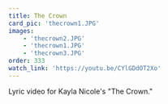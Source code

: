 ```yaml
---
title: The Crown
card_pic: 'thecrown1.JPG'
images:
    - 'thecrown2.JPG'
    - 'thecrown1.JPG'
    - 'thecrown3.JPG'
order: 333
watch_link: 'https://youtu.be/CYlGDdOT2Xo'
---
```


Lyric video for Kayla Nicole's "The Crown."


